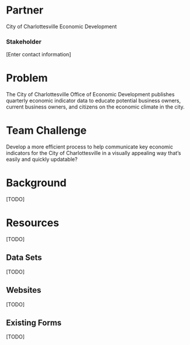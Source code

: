 # Partner
City of Charlottesville
Economic Development

### Stakeholder
[Enter contact information]

# Problem
The City of Charlottesville Office of Economic Development publishes quarterly economic indicator data to educate potential business owners, current business owners, and citizens on the economic climate in the city.

# Team Challenge
Develop a more efficient process to help communicate key economic indicators for the City of Charlottesville in a visually appealing way that’s easily and quickly updatable?

# Background
[TODO]

# Resources
[TODO]

## Data Sets
[TODO]

## Websites
[TODO]

## Existing Forms
[TODO]
